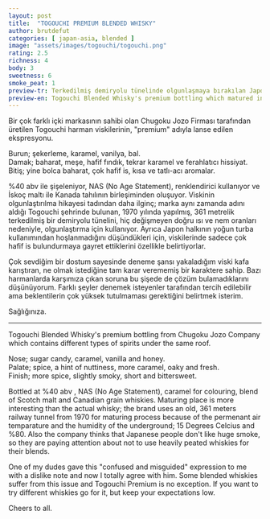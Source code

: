 ```yaml
---
layout: post
title:  "TOGOUCHI PREMIUM BLENDED WHISKY"
author: brutdefut
categories: [ japan-asia, blended ]
image: "assets/images/togouchi/togouchi.png"
rating: 2.5
richness: 4
body: 3
sweetness: 6
smoke_peat: 1
preview-tr: Terkedilmiş demiryolu tünelinde olgunlaşmaya bırakılan Japon harman viskisi. 
preview-en: Togouchi Blended Whisky's premium bottling which matured in an old railway tunnel.
---
```


Bir çok farklı içki markasının sahibi olan Chugoku Jozo Firması tarafından üretilen Togouchi harman viskilerinin, "premium" adıyla lanse edilen ekspresyonu. 

Burun; şekerleme, karamel, vanilya, bal.  
Damak; baharat, meşe, hafif fındık, tekrar karamel ve ferahlatıcı hissiyat.  
Bitiş; yine bolca baharat, çok hafif is, kısa ve tatlı-acı aromalar. 

%40 abv ile şişeleniyor, NAS (No Age Statement), renklendirici kullanıyor ve İskoç maltı ile Kanada tahılının birleşiminden oluşuyor. 
Viskinin olgunlaştırılma hikayesi tadından daha ilginç; marka aynı zamanda adını aldığı Togouchi şehrinde bulunan, 1970 yılında yapılmış, 361 metrelik terkedilmiş bir demiryolu tünelini, hiç değişmeyen doğru ısı ve nem oranları nedeniyle, olgunlaştırma için kullanıyor. 
Ayrıca Japon halkının yoğun turba kullanımından hoşlanmadığını düşündükleri için, viskilerinde sadece çok hafif is bulundurmaya gayret ettiklerini özellikle belirtiyorlar. 

Çok sevdiğim bir dostum sayesinde deneme şansı yakaladığım viski kafa karıştıran, ne olmak istediğine tam karar verememiş bir karaktere sahip. Bazı harmanlarda karşımıza çıkan soruna bu şişede de çözüm bulamadıklarını düşünüyorum. Farklı şeyler denemek isteyenler tarafından tercih edilebilir ama beklentilerin çok yüksek tutulmaması gerektiğini belirtmek isterim. 

Sağlığınıza. 


---------------------------------------------------------------------------

<p id="english"></p>

Togouchi Blended Whisky's premium bottling from Chugoku Jozo Company which contains different types of spirits under the same roof. 

Nose; sugar candy, caramel, vanilla and honey.  
Palate; spice, a hint of nuttiness, more caramel, oaky and fresh.  
Finish; more spice, slightly smoky, short and bittersweet.

Bottled at %40 abv , NAS (No Age Statement), caramel for colouring, blend of Scotch malt and Canadian grain whiskies.
Maturing place is more interesting than the actual whisky; the brand uses an old, 361 meters railway tunnel from 1970 for maturing process because of the permenant air temparature and the humidity of the underground; 15 Degrees Celcius and %80.
Also the company thinks that Japanese people don't like huge smoke, so they are paying attention about not to use heavily peated whiskies for their blends.

One of my dudes gave this "confused and misguided" expression to me with a dislike note and now I totally agree with him. Some blended whiskies suffer from this issue and Togouchi Premium is no exception. 
If you want to try different whiskies go for it, but keep your expectations low. 

Cheers to all. 

